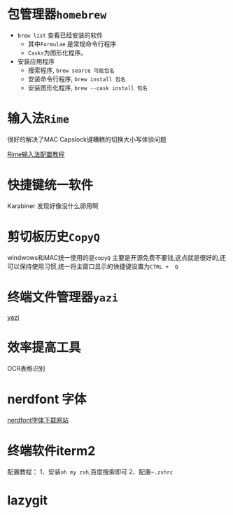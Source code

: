 # 包管理器`homebrew`

* `brew list` 查看已经安装的软件
  * 其中`Formulae` 是常规命令行程序
  * `Casks`为图形化程序。
* 安装应用程序
  * 搜索程序, `brew searce 可能包名`
  * 安装命令行程序, `brew install 包名`
  * 安装图形化程序, `brew --cask install 包名`

# 输入法`Rime`
很好的解决了MAC Capslock键糟糕的切换大小写体验问题  

[Rime输入法配置教程](https://www.bilibili.com/video/BV1GA411U7CF/?share_source=copy_web&vd_source=495c96d5090bfe441e8adfbe5fb0176c)

# 快捷键统一软件

  Karabiner  发现好像没什么卵用啊  

# 剪切板历史`CopyQ`  

windwows和MAC统一使用的是`copyQ` 主要是开源免费不要钱,这点就是很好的,还可以保持使用习惯,统一将主窗口显示的快捷键设置为`CTRL +  Q`

# 终端文件管理器`yazi`

[yazi](https://yazi-rs.github.io/docs/installation)

# 效率提高工具

OCR表格识别

# nerdfont 字体

[nerdfont字体下载网站](https://www.nerdfonts.com/)

# 终端软件iterm2

配置教程：
1、安装`oh my zsh`,百度搜索即可
2、配置`~.zshrc`

# lazygit
